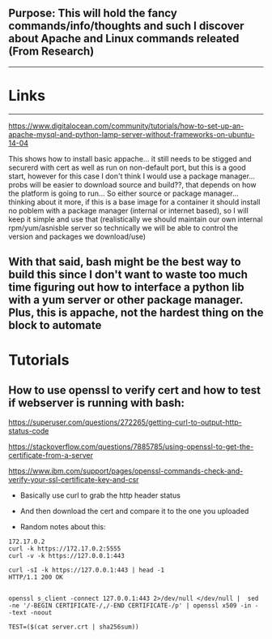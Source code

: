 ## Purpose: This will hold the fancy commands/info/thoughts and such I discover about Apache and Linux commands releated (From Research)

---

# Links
---
https://www.digitalocean.com/community/tutorials/how-to-set-up-an-apache-mysql-and-python-lamp-server-without-frameworks-on-ubuntu-14-04

This shows how to install basic appache... it still needs to be stigged and securerd with cert as well as run on non-default port, but this is a good start, however for this case I don't think I would use a package manager... probs will be easier to download source and build??, that depends on how the platform is going to run... So either source or package manager... thinking about it more, if this is a base image for a container it should install no poblem with a package manager (internal or internet based), so I will keep it simple and use that (realistically we should maintain our own internal rpm/yum/asnisble server so technically we will be able to control the version and packages we download/use) 

With that said, bash might be the best way to build this since I don't want to waste too much time figuring out how to interface a python lib with a yum server or other package manager. Plus, this is appache, not the hardest thing on the block to automate
---


# Tutorials

## How to use openssl to verify cert and how to test if webserver is running with bash:

https://superuser.com/questions/272265/getting-curl-to-output-http-status-code

https://stackoverflow.com/questions/7885785/using-openssl-to-get-the-certificate-from-a-server

https://www.ibm.com/support/pages/openssl-commands-check-and-verify-your-ssl-certificate-key-and-csr

- Basically use curl to grab the http header status
- And then download the cert and compare it to the one you uploaded


- Random notes about this:
```
172.17.0.2
curl -k https://172.17.0.2:5555
curl -v -k https://127.0.0.1:443

curl -sI -k https://127.0.0.1:443 | head -1
HTTP/1.1 200 OK


openssl s_client -connect 127.0.0.1:443 2>/dev/null </dev/null |  sed -ne '/-BEGIN CERTIFICATE-/,/-END CERTIFICATE-/p' | openssl x509 -in - -text -noout

TEST=($(cat server.crt | sha256sum))

```
